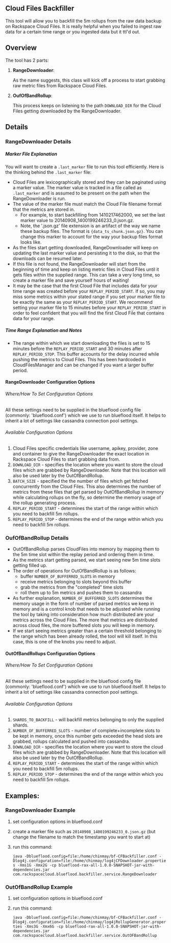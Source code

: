 ## Cloud Files Backfiller

This tool will allow you to backfill the 5m rollups from the raw data backup on Rackspace Cloud Files. It is really helpful when you failed to ingest raw data for a certain time
range or you ingested data but it ttl'd out.

## Overview

The tool has 2 parts:

1. **RangeDownloader**: 
 
	As the name suggests, this class will kick off a process to start grabbing raw metric files from Rackspace Cloud Files. 

1. **OufOfBandRollup**: 

   This process keeps on listening to the path `DOWNLOAD_DIR` for the Cloud Files getting downloaded by the RangeDownloader.

## Details

### RangeDownloader Details
 
##### Marker File Explanation

You will want to create a `.last_marker` file to run this tool efficiently.  Here is the thinking behind the `.last_marker` file:

   * Cloud Files are lexicographically stored and they can be paginated using a marker value. The marker value is tracked in a file called as `.last_marker` and is assumed to be present on the path when the RangeDownloader is run.
   * The value of the marker file must match the Cloud File filename format that the metrics are stored in.
      * For example, to start backfilling from
1410217462000, we set the last marker value to 20140908_1400199246233_0.json.gz.
      * Note, the '.json.gz' file extension is an artifact of the way we name these backup files.  The format is `{data_ts_chunk.json.gz}`.  You can change this marker to account for the way your backup files format looks like.
   * As the files start getting downloaded, RangeDownloader will keep on updating the last marker value and persisting it to the disk, so that the downloads can be resumed later.
   * If this file is not found, the RangeDownloader will start from the beginning of time and keep on listing metric files in Cloud Files until it gets files within the supplied range.  This can take a very long time, so create a marker file and save yourself hours of waiting!
   * It may be the case that the first Cloud File that includes data for your time range was created before your `REPLAY_PERIOD_START`.  If so, you may miss some metrics within your stated range if you set your marker file to be exactly the same as your `REPLAY_PERIOD_START`.  We recommend setting your marker file to 15 minutes before your `REPLAY_PERIOD_START` in order to feel confident that you will find the first Cloud File that contains data for your range.
      
##### Time Range Explanation and Notes

   * The range within which we start downloading the files is set to 15 minutes before the `REPLAY_PERIOD_START` and 30 minutes after `REPLAY_PERIOD_STOP`. This buffer accounts for the delay incurred while pushing the metrics to Cloud Files. This has been hardcoded in CloudFilesManager and can be changed if you want a larger buffer period.

#### RangeDownloader Configuration Options

###### Where/How To Set Configuration Options

All these settings need to be supplied in the blueflood config file (commonly: 'blueflood.conf') which we use to run blueflood itself.  It helps to inherit a lot of settings like cassandra connection pool settings.

###### Available Configuration Options

   1. Cloud Files specific credentials like username, apikey, provider, zone and container to give the RangeDownloader the exact location in Rackspace Cloud Files to start grabbing data from.
   1. `DOWNLOAD_DIR` -  specifies the location where you want to store the cloud files which are grabbed by RangeDownloader. Note that       this location will also be used later by the OutOfBandRollup.
   1. `BATCH_SIZE` - specified the the number of files which get fetched concurrently from the Cloud Files. This also determines the number of metrics from these files that get parsed by OutOfBandRollup in memory while calculating rollups on the fly, so determine the memory usage of the rollup generating process.
   1. `REPLAY_PERIOD_START` - determines the start of the range within which you need to backfill 5m rollups.
   1. `REPLAY_PERIOD_STOP` - determines the end of the range within which you need to backfill 5m rollups.


### OufOfBandRollup Details

   * OutOfBandRollup parses CloudFiles into memory by mapping them to the 5m time slot within the replay period and ordering them in time. 
   * As the metrics start getting parsed, we start seeing new 5m time slots getting filled up. 
   * The order of operations for OutOfBandRollup is as follows:
      * buffer `NUMBER_OF_BUFFERRED_SLOTS` in memory
      * receive metrics belonging to slots beyond this buffer
      * grab the metrics from the "completed" time slots
      * roll them up to 5m metrics and pushes them to cassandra 
   * As further explanation, `NUMBER_OF_BUFFERRED_SLOTS` determines the memory usage in the form of number of parsed metrics we keep in memory and is a control knob that needs to be adjusted while running the tool by taking into consideration how much distributed are your metrics across the Cloud Files.  The more that metrics are distributed across cloud files, the more buffered slots you will keep in memory.
   * If we start seeing metrics greater than a certain threshold belonging to the range which has been already rolled, the tool will kill itself. In this case, this is one of the knobs you need to adjust.

#### OutOfBandRollups Configuration Options

###### Where/How To Set Configuration Options

All these settings need to be supplied in the blueflood config file (commonly: 'blueflood.conf') which we use to run blueflood itself.  It helps to inherit a lot of settings like cassandra connection pool settings.

###### Available Configuration Options

   1. `SHARDS_TO_BACKFILL` - will backfill metrics belonging to only the supplied shards.
   1. `NUMBER_OF_BUFFERRED_SLOTS` - number of complete+incomplete slots to be kept in memory, once this number gets exceeded the head slots are grabbed, rollups calculated and pushed into cassandra.
   1. `DOWNLOAD_DIR` -  specifies the location where you want to store the cloud files which are grabbed by RangeDownloader. Note that       this location will also be used later by the OutOfBandRollup.
   1. `REPLAY_PERIOD_START` - determines the start of the range within which you need to backfill 5m rollups.
   1. `REPLAY_PERIOD_STOP` - determines the end of the range within which you need to backfill 5m rollups.   
   
## Examples:

### RangeDownloader Example

1. set configuration options in blueflood.conf
1. create a marker file such as `20140908_1400199246233_0.json.gz` (but change the filename to match the timestamp you want to start at)
1. run this command:
  
   `java -Dblueflood.config=file:/home/chinmay/bf-CFBackfiller.conf -Dlog4j.configuration=file:/home/chinmay/log4jCFDownloader.properties -Xms1G -Xmx2G -cp blueflood-rax-all-1.0.0-SNAPSHOT-jar-with-dependencies.jar com.rackspacecloud.blueflood.backfiller.service.RangeDownloader`

### OutOfBandRollup Example

1. set configuration options in blueflood.conf
1. run this command:
 
   `java -Dblueflood.config=file:/home/chinmay/bf-CFBackfiller.conf -Dlog4j.configuration=file:/home/chinmay/log4jRollupGenerator.properties -Xms3G -Xmx6G -cp blueflood-rax-all-1.0.0-SNAPSHOT-jar-with-dependencies.jar com.rackspacecloud.blueflood.backfiller.service.OutOFBandRollup`

